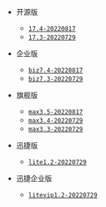 <!-- 这里是应用的【Tag】信息，通过命令维护，详情参考：https://github.com/quicklyon/doc-toolkit -->

- 开源版
  - [`17.4-20220817`](https://www.zentao.net/download/zentaopms17.3-81058.html)
  - [`17.3-20220729`](https://www.zentao.net/download/zentaopms17.3-81058.html)

- 企业版
  - [`biz7.4-20220817`](https://www.zentao.net/download/zentaopms.biz7.3-81060.html)
  - [`biz7.3-20220729`](https://www.zentao.net/download/zentaopms.biz7.3-81060.html)

- 旗舰版
  - [`max3.5-20220817`](https://www.zentao.net/download/max3.4-81061.html)
  - [`max3.4-20220729`](https://www.zentao.net/download/max3.4-81061.html)
  - [`max3.3-20220729`](https://www.zentao.net/dynamic/max3.3-81023.html)

- 迅捷版
  - [`lite1.2-20220729`](https://www.zentao.net/download/zentaolitev1.2-80982.html)

- 迅捷企业版
  - [`litevip1.2-20220729`](https://www.zentao.net/download/zentaolitevipv1.2-80983.html)
